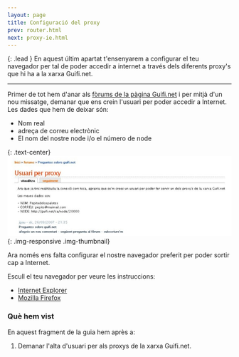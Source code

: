 ```yaml
---
layout: page
title: Configuració del proxy
prev: router.html
next: proxy-ie.html
---
```


{: .lead }
En aquest últim apartat t'ensenyarem a configurar el teu navegador per tal de poder accedir a internet a través dels diferents proxy's que hi ha a la xarxa Guifi.net.

---

Primer de tot hem d'anar als [fòrums de la pàgina Guifi.net][forum] i per mitjà d'un nou missatge, demanar que ens crein l'usuari per poder accedir a Internet. Les dades que hem de deixar són:

[forum]: http://guifi.net/ca/forum/126 "Fòrums de Guifi.net"

- Nom real
- adreça de correu electrònic
- El nom del nostre node i/o el número de node

{: .text-center}
![usuari del proxy](img/proxy/01.jpg "usuari del proxy"){: .img-responsive .img-thumbnail}

Ara només ens falta configurar el nostre navegador preferit per poder sortir cap a Internet.

Escull el teu navegador per veure les instruccions:

- [Internet Explorer](proxy-ie.html)
- [Mozilla Firefox](proxy-mf.html)



### Què hem vist

En aquest fragment de la guia hem après a:

1. Demanar l'alta d'usuari per als proxys de la xarxa Guifi.net.

